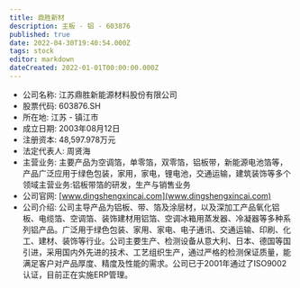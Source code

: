 ```yaml
---
title: 鼎胜新材
description: 主板 - 铝 - 603876
published: true
date: 2022-04-30T19:40:54.000Z
tags: stock
editor: markdown
dateCreated: 2022-01-01T00:00:00.000Z
---
```


- 公司名称: 江苏鼎胜新能源材料股份有限公司
- 股票代码: 603876.SH
- 所在地: 江苏 - 镇江市
- 成立日期: 2003年08月12日
- 注册资本: 48,597.978万元
- 法定代表人: 周贤海
- 主营业务: 主要产品为空调箔，单零箔，双零箔，铝板带，新能源电池箔等，产品广泛应用于绿色包装，家用，家电，锂电池，交通运输，建筑装饰等多个领域主营业务:铝板带箔的研发，生产与销售业务
- 公司官网: [www.dingshengxincai.com](www.dingshengxincai.com)
- 公司介绍: 公司主导产品为铝板、带、箔及涂层材，以及深加工产品氧化铝板、电缆箔、空调箔、装饰建材用铝箔、空调冰箱用蒸发器、冷凝器等多种系列铝产品。广泛用于绿色包装、家用、家电、电子通讯、交通运输、印刷、化工、建材、装饰等行业。公司主要生产、检测设备从意大利、日本、德国等国引进，采用国内外先进的技术、工艺组织生产，通过严格的检测保证质量，能满足客户对产品厚度、精度及性能的需求。公司已于2001年通过了ISO9002认证，目前正在实施ERP管理。


